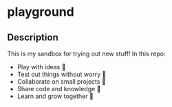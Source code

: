 # playground

## Description
This is my sandbox for trying out new stuff! In this repo:

* Play with ideas :basketball:
* Test out things without worry :microscope:
* Collaborate on small projects :honeybee:
* Share code and knowledge :open_hands:
* Learn and grow together :evergreen_tree:

